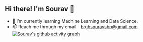 ## Hi there! I'm Sourav 👋
- 🌱 I’m currently learning Machine Learning and Data Science.
- 📫 Reach me through my email - brghsouravsbp@gmail.com
[![Sourav's github activity graph](https://activity-graph.herokuapp.com/graph?username=Ashutosh00710)](https://github.com/ashutosh00710/github-readme-activity-graph)
